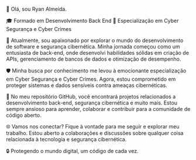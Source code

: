 👋 Olá, sou Ryan Almeida.

🎓 Formado em Desenvolvimento Back End
🔐 Especialização em Cyber Segurança e Cyber Crimes

💼 Atualmente, sou apaixonado por explorar o mundo do desenvolvimento de software e segurança cibernética. Minha jornada começou como um entusiasta de back-end, onde desenvolvi habilidades sólidas em criação de APIs, gerenciamento de bancos de dados e otimização de desempenho.

🛡️ Minha busca por conhecimento me levou à emocionante especialização em Cyber Segurança e Cyber Crimes. Agora, estou comprometido em proteger sistemas e dados sensíveis contra ameaças cibernéticas.

🚀 No meu repositório GitHub, você encontrará projetos relacionados a desenvolvimento back-end, segurança cibernética e muito mais. Estou sempre ansioso para aprender, colaborar e contribuir para a comunidade de código aberto.

🌐 Vamos nos conectar? Fique à vontade para me seguir e explorar meu trabalho. Estou aberto a colaborações e discussões sobre qualquer coisa relacionada à tecnologia e segurança cibernética.

🔒 Protegendo o mundo digital, um código de cada vez. 
